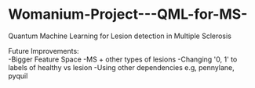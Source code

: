 # Womanium-Project---QML-for-MS-
Quantum Machine Learning for Lesion detection in Multiple Sclerosis 

Future Improvements:     
-Bigger Feature Space
    -MS + other types of lesions
-Changing '0, 1' to labels of healthy vs lesion
-Using other dependencies e.g, pennylane, pyquil
